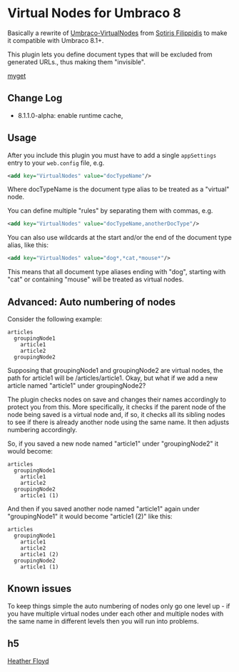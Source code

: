 # Virtual Nodes for Umbraco 8

Basically a rewrite of [Umbraco-VirtualNodes](https://github.com/sotirisf/Umbraco-VirtualNodes/) from [Sotiris Filippidis](https://github.com/sotirisf/) to make it compatible with Umbraco 8.1+.

This plugin lets you define document types that will be excluded from generated URLs., thus making them "invisible".

[myget](https://www.myget.org/F/nvisage-ltd/api/v3/index.json)

## Change Log

- 8.1.1.0-alpha: enable runtime cache,

## Usage
After you include this plugin you must have to add a single `appSettings` entry to your `web.config` file, e.g.

```xml
<add key="VirtualNodes" value="docTypeName"/>
```
Where docTypeName is the document type alias to be treated as a "virtual" node.

You can define multiple "rules" by separating them with commas, e.g.

```xml
<add key="VirtualNodes" value="docTypeName,anotherDocType"/>
```

You can also use wildcards at the start and/or the end of the document type alias, like this:

```xml
<add key="VirtualNodes" value="dog*,*cat,*mouse*"/>
```
This means that all document type aliases ending with "dog", starting with "cat" or containing "mouse" will be treated as virtual nodes. 

## Advanced: Auto numbering of nodes

Consider the following example:

```
articles
  groupingNode1
    article1
    article2
  groupingNode2
```   
 
Supposing that groupingNode1 and groupingNode2 are virtual nodes, the path for article1 will be /articles/article1. Okay, but what if we add a new article named "article1" under groupingNode2?

The plugin checks nodes on save and changes their names accordingly to protect you from this. More specifically, it checks if the parent node of the node being saved is a virtual node and, if so, it checks all its sibling nodes to see if there is already another node using the same name. It then adjusts numbering accordingly.

So, if you saved a new node named "article1" under "groupingNode2" it would become:

```
articles
  groupingNode1
    article1
    article2
  groupingNode2
    article1 (1)
```

And then if you saved another node named "article1" again under "groupingNode1" it would become "article1 (2)" like this:

```
articles
  groupingNode1
    article1
    article2
    article1 (2)
  groupingNode2
    article1 (1)
```

## Known issues

To keep things simple the auto numbering of nodes only go one level up - if you have multiple virtual nodes under each other and multiple nodes with the same name in different levels then you will run into problems.

## h5

[Heather Floyd](https://github.com/hfloyd)

